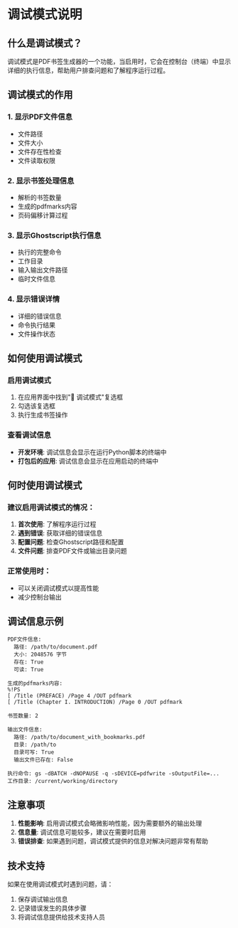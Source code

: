 # 调试模式说明

## 什么是调试模式？

调试模式是PDF书签生成器的一个功能，当启用时，它会在控制台（终端）中显示详细的执行信息，帮助用户排查问题和了解程序运行过程。

## 调试模式的作用

### 1. 显示PDF文件信息
- 文件路径
- 文件大小
- 文件存在性检查
- 文件读取权限

### 2. 显示书签处理信息
- 解析的书签数量
- 生成的pdfmarks内容
- 页码偏移计算过程

### 3. 显示Ghostscript执行信息
- 执行的完整命令
- 工作目录
- 输入输出文件路径
- 临时文件信息

### 4. 显示错误详情
- 详细的错误信息
- 命令执行结果
- 文件操作状态

## 如何使用调试模式

### 启用调试模式
1. 在应用界面中找到"🐛 调试模式"复选框
2. 勾选该复选框
3. 执行生成书签操作

### 查看调试信息
- **开发环境**: 调试信息会显示在运行Python脚本的终端中
- **打包后的应用**: 调试信息会显示在应用启动的终端中

## 何时使用调试模式

### 建议启用调试模式的情况：
1. **首次使用**: 了解程序运行过程
2. **遇到错误**: 获取详细的错误信息
3. **配置问题**: 检查Ghostscript路径和配置
4. **文件问题**: 排查PDF文件或输出目录问题

### 正常使用时：
- 可以关闭调试模式以提高性能
- 减少控制台输出

## 调试信息示例

```
PDF文件信息:
  路径: /path/to/document.pdf
  大小: 2048576 字节
  存在: True
  可读: True

生成的pdfmarks内容:
%!PS
[ /Title (PREFACE) /Page 4 /OUT pdfmark
[ /Title (Chapter I. INTRODUCTION) /Page 0 /OUT pdfmark

书签数量: 2

输出文件信息:
  路径: /path/to/document_with_bookmarks.pdf
  目录: /path/to
  目录可写: True
  输出文件已存在: False

执行命令: gs -dBATCH -dNOPAUSE -q -sDEVICE=pdfwrite -sOutputFile=...
工作目录: /current/working/directory
```

## 注意事项

1. **性能影响**: 启用调试模式会略微影响性能，因为需要额外的输出处理
2. **信息量**: 调试信息可能较多，建议在需要时启用
3. **错误排查**: 如果遇到问题，调试模式提供的信息对解决问题非常有帮助

## 技术支持

如果在使用调试模式时遇到问题，请：
1. 保存调试输出信息
2. 记录错误发生的具体步骤
3. 将调试信息提供给技术支持人员
